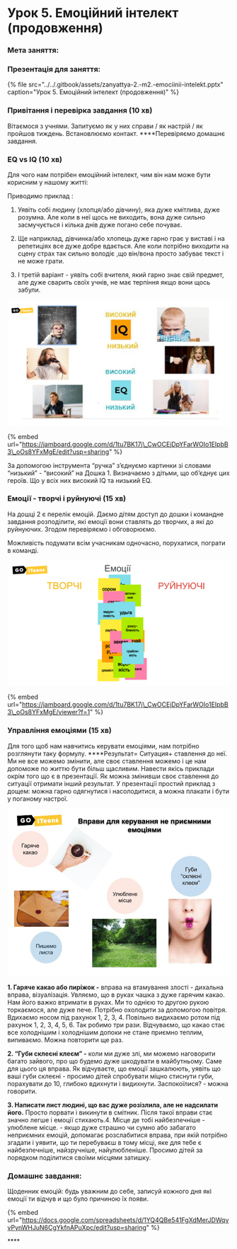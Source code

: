 # Урок 5. Емоційний інтелект \(продовження\)

### Мета заняття:

### **Презентація для заняття:**

{% file src="../../.gitbook/assets/zanyattya-2.-m2.-emociinii-intelekt.pptx" caption="Урок 5. Емоційний інтелект \(продовження\)" %}

### Привітання **і перевірка завдання** \(10 хв\)

Вітаємося з учнями. Запитуємо як у них справи / як настрій / як пройшов тиждень. Встановлюємо контакт. ****Перевіряємо домашнє завдання.

### EQ vs IQ \(10 хв\)

Для чого нам потрібен емоційний інтелект, чим він нам може бути корисним у нашому житті: 

Приводимо приклад : 

1. Уявіть собі людину \(хлопця/або дівчину\), яка дуже кмітлива, дуже розумна. Але коли в неї щось не виходить, вона дуже сильно засмучується і кілька днів дуже погано себе почуває.

2. Ще наприклад, дівчинка/або хлопець дуже гарно грає у виставі і на репетиціях все дуже добре вдається. Але коли потрібно виходити на сцену страх так сильно володіє ,що він/вона просто забуває текст і не може грати.

3. І третій варіант - уявіть собі вчителя, який гарно знає свій предмет, але дуже сварить своїх учнів, не має терпіння якщо вони щось забули. 

![](../../.gitbook/assets/2.-zanyattya-2.-ne-dlya-redaguvannya-1.png)

{% embed url="https://jamboard.google.com/d/1tu7BK17j\_CwOCEjDpYFarWOIo1EIpbB3\_oOs8YFxMgE/edit?usp=sharing" %}

За допомогою інструмента “ручка” з’єднуємо картинки зі словами “низький” - “високий” на Дошка 1. Визначаємо з дітьми, що об’єднує цих героїв. Що у всіх них високий IQ та низький EQ.

### **Емоції - творчі і руйнуючі \(15 хв\)**

На дошці 2 є перелік емоцій. Даємо дітям доступ до дошки і командне завдання розподілити, які емоції вони ставлять до творчих, а які до руйнуючих. Згодом перевіряємо і обговорюємо.

Можливість подумати всім учасникам одночасно, порухатися, пограти в команді.

![](../../.gitbook/assets/emociinii-intelekt-2.png)

{% embed url="https://jamboard.google.com/d/1tu7BK17j\_CwOCEjDpYFarWOIo1EIpbB3\_oOs8YFxMgE/viewer?f=1" %}

### **Управління емоціями \(15 хв\)**

Для того щоб нам навчитись керувати емоціями, нам потрібно розглянути таку формулу. ****Результат= Ситуация+ ставлення до неї. Ми не все можемо змінити, але своє ставлення можемо і це нам допоможе по життю бути більш щасливим. Навести якісь приклади окрім того що є в презентації. Як можна змінивши своє ставлення до ситуації отримати інший результат. У презентації простий приклад з дощем: можна гарно одягнутися і насолодитися, а можна плакати і бути у поганому настрої.

![](../../.gitbook/assets/3.-vpravi-na-keruvannya-emociyami.jpg)

**1. Гаряче какао або пиріжок -** вправа на втамування злості - дихальна вправа, візуалізація. Увляємо, що в руках чашка з дуже гарячим какао. Нам його важко втримати в руках. Ми то однією то другою рукою торкаємося, але дуже пече. Потрібно охолодити за допомогою повітря. Вдихаємо носом під рахунок 1, 2, 3, 4. Повільно видихаємо ротом під рахунок 1, 2, 3, 4, 5, 6. Так робимо три рази. Відчуваємо, що какао стає все холоднішим і холоднішим допоки не стане приємно теплим, випиваємо. Можна повторити ще раз.

**2. “Губи склеєні клеєм” -** коли ми дуже злі, ми можемо наговорити багато зайвого, про що будемо дуже шкодувати в майбутньому. Саме для цього ця вправа. Як відчуваєте, що емоції зашкалюють, уявіть що ваші губи склеєні - просимо дітей спробувати міцно стиснути губи, порахувати до 10, глибоко вдихнути і видихнути. Заспокоїлися? - можна говорити.

**3. Написати лист людині, що вас дуже розізлила, але не надсилати його.** Просто порвати і викинути в смітник. Після такої вправи стає значно легше і емоції стихають.4.  Місце де тобі найбезпечніше - улюблене місце. - якщо дуже страшно чи сумно або забагато неприємних емоцій, допомагає розслабитися вправа, при якій потрібно згадати і уявити, що ти перебуваєш в тому місці, яке для тебе є найбезпечніше, найзручніше, найулюбленіше. Просимо дітей за порядком поділитися своїми місцями затишку.

### **Домашнє завдання:**

Щоденник емоцій: будь уважним до себе, записуй кожного дня які емоції ти відчув и що було причиною їх появи.

{% embed url="https://docs.google.com/spreadsheets/d/1YQ4QBe541FgXdMerJDWqvvPynWHJuN6CgYkfnAPuXpc/edit?usp=sharing" %}

\*\*\*\*

